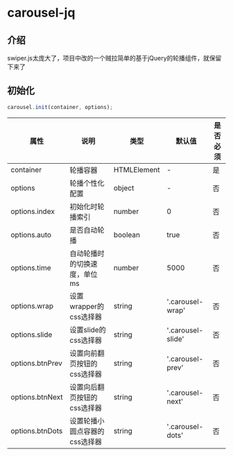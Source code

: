 # carousel-jq
## 介绍
swiper.js太庞大了，项目中改的一个贼拉简单的基于jQuery的轮播组件，就保留下来了

## 初始化
```javascript
carousel.init(container, options);
```
| 属性             | 说明                      | 类型                          | 默认值        | 是否必须 |
| ---------- | --------------- | ----------------- | -------- | ------ |
| container       | 轮播容器               | HTMLElement             | -               | 是         |
| options          | 轮播个性化配置     | object                       | -               | 否         |
| options.index  | 初始化时轮播索引  | number                       | 0               | 否         |
| options.auto   | 是否自动轮播         | boolean                     | true            | 否         |
| options.time   | 自动轮播时的切换速度，单位ms  | number   | 5000          | 否         |
| options.wrap  | 设置wrapper的css选择器  | string               | '.carousel-wrap'  | 否         |
| options.slide   | 设置slide的css选择器  | string                   | '.carousel-slide'   | 否         |
| options.btnPrev | 设置向前翻页按钮的css选择器 | string       | '.carousel-prev'   | 否         |
| options.btnNext | 设置向后翻页按钮的css选择器 | string      | '.carousel-next'    | 否         |
| options.btnDots | 设置轮播小圆点容器的css选择器  | string  | '.carousel-dots'    | 否         |
